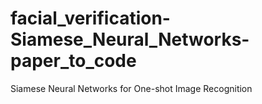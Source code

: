 # facial_verification-Siamese_Neural_Networks-paper_to_code
Siamese Neural Networks for One-shot Image Recognition
